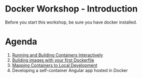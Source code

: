# Docker Workshop - Introduction

Before you start this workshop, be sure you have docker installed.

# Agenda

1. [Running and Building Containers Interactively](01-Running-Containers.md)
2. [Building images with your first Dockerfile](02-Building-Images.md)
3. [Mapping Containers to Local Development](03-Local-Development.md)
4. Developing a self-container Angular app hosted in Docker
